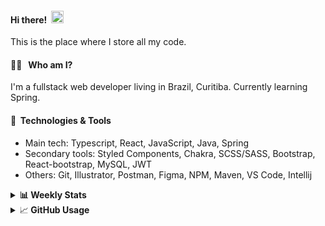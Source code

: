 #### Hi there!&nbsp;&nbsp;<img src="https://media.giphy.com/media/hvRJCLFzcasrR4ia7z/giphy.gif" width="20px">
This is the place where I store all my code.

#### 👨‍💻 &nbsp;&nbsp;Who am I?
I'm a fullstack web developer living in Brazil, Curitiba. Currently learning Spring.

#### 🔧&nbsp;&nbsp;Technologies & Tools
- Main tech: Typescript, React, JavaScript, Java, Spring </br>
- Secondary tools: Styled Components, Chakra, SCSS/SASS, Bootstrap, React-bootstrap, MySQL, JWT </br>
- Others: Git, Illustrator, Postman, Figma, NPM, Maven, VS Code, Intellij </br> 


<details>
  <summary><b> 📊&nbsp;Weekly Stats</b></summary>
<!--START_SECTION:waka-->

```text
Java             28 hrs 19 mins  █████████████▒░░░░░░░░░░░   53.94 %
TypeScript       18 hrs 53 mins  █████████░░░░░░░░░░░░░░░░   35.99 %
C++              4 hrs 4 mins    ██░░░░░░░░░░░░░░░░░░░░░░░   07.77 %
Properties       22 mins         ▒░░░░░░░░░░░░░░░░░░░░░░░░   00.73 %
XML              11 mins         ░░░░░░░░░░░░░░░░░░░░░░░░░   00.37 %
HTML             10 mins         ░░░░░░░░░░░░░░░░░░░░░░░░░   00.32 %
```

<!--END_SECTION:waka-->
</details>

<details>
  <summary>&#x1f4c8;<b> GitHub Usage</b></summary>
  
[![Top Langs](https://github-readme-stats.vercel.app/api/top-langs/?username=gxlpes&&langs_count=9&layout=compact)](https://github.com/anuraghazra/github-readme-stats)

</details>
